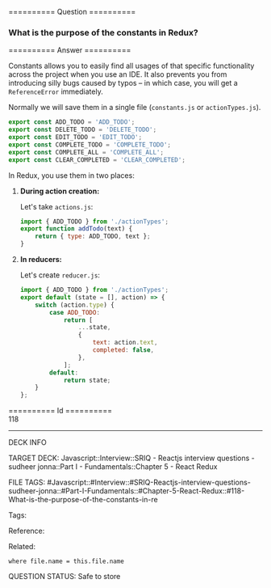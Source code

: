 ========== Question ==========  

### What is the purpose of the constants in Redux?  

========== Answer ==========  

Constants allows you to easily find all usages of that specific functionality across the project when you use an IDE. It also prevents you from introducing silly bugs caused by typos – in which case, you will get a `ReferenceError` immediately.

Normally we will save them in a single file (`constants.js` or `actionTypes.js`).

```javascript
export const ADD_TODO = 'ADD_TODO';
export const DELETE_TODO = 'DELETE_TODO';
export const EDIT_TODO = 'EDIT_TODO';
export const COMPLETE_TODO = 'COMPLETE_TODO';
export const COMPLETE_ALL = 'COMPLETE_ALL';
export const CLEAR_COMPLETED = 'CLEAR_COMPLETED';
```

In Redux, you use them in two places:

1.  **During action creation:**

    Let's take `actions.js`:

    ```javascript
    import { ADD_TODO } from './actionTypes';
    export function addTodo(text) {
        return { type: ADD_TODO, text };
    }
    ```

2.  **In reducers:**

    Let's create `reducer.js`:

    ```javascript
    import { ADD_TODO } from './actionTypes';
    export default (state = [], action) => {
        switch (action.type) {
            case ADD_TODO:
                return [
                    ...state,
                    {
                        text: action.text,
                        completed: false,
                    },
                ];
            default:
                return state;
        }
    };
    ```

========== Id ==========  
118

---

DECK INFO

TARGET DECK: Javascript::Interview::SRIQ - Reactjs interview questions - sudheer jonna::Part I - Fundamentals::Chapter 5 - React Redux

FILE TAGS: #Javascript::#Interview::#SRIQ-Reactjs-interview-questions-sudheer-jonna::#Part-I-Fundamentals::#Chapter-5-React-Redux::#118-What-is-the-purpose-of-the-constants-in-re

Tags:

Reference:

Related:

```dataview
where file.name = this.file.name
```

QUESTION STATUS: Safe to store
